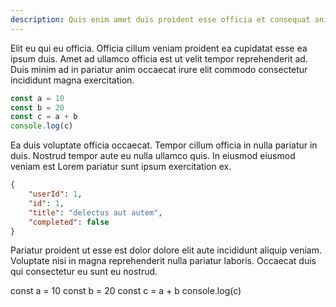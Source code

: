 ```yaml
---
description: Quis enim amet duis proident esse officia et consequat anim sit elit nulla.
---
```


Elit eu qui eu officia. Officia cillum veniam proident ea cupidatat esse ea ipsum duis. Amet ad ullamco officia est ut velit tempor reprehenderit ad. Duis minim ad in pariatur anim occaecat irure elit commodo consectetur incididunt magna exercitation.

<!-- [CODE_SNIPPET](snippets/js/test.js) -->
```js
const a = 10
const b = 20
const c = a + b
console.log(c)
```
<!-- [/CODE_SNIPPET] -->

Ea duis voluptate officia occaecat. Tempor cillum officia in nulla pariatur in duis. Nostrud tempor aute eu nulla ullamco quis. In eiusmod eiusmod veniam est Lorem pariatur sunt ipsum exercitation ex.

<!-- [CODE_SNIPPET](snippets/json/test.json) -->
```json
{
    "userId": 1,
    "id": 1,
    "title": "delectus aut autem",
    "completed": false
}
```
<!-- [/CODE_SNIPPET] -->

Pariatur proident ut esse est dolor dolore elit aute incididunt aliquip veniam. Voluptate nisi in magna reprehenderit nulla pariatur laboris. Occaecat duis qui consectetur eu sunt eu nostrud.

<!-- [UNKNOWN](snippets/js/test.js) -->
const a = 10
const b = 20
const c = a + b
console.log(c)

<!-- [/UNKNOWN] -->
